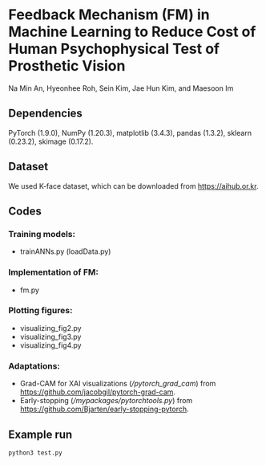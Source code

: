 # Feedback Mechanism (FM) in Machine Learning to Reduce Cost of Human Psychophysical Test of Prosthetic Vision
Na Min An, Hyeonhee Roh, Sein Kim, Jae Hun Kim, and Maesoon Im

## Dependencies
PyTorch (1.9.0), NumPy (1.20.3), matplotlib (3.4.3), pandas (1.3.2), sklearn (0.23.2), skimage (0.17.2).

## Dataset
We used K-face dataset, which can be downloaded from https://aihub.or.kr.

## Codes
### Training models:
* trainANNs.py (loadData.py)

### Implementation of FM:
* fm.py

### Plotting figures:
* visualizing_fig2.py
* visualizing_fig3.py
* visualizing_fig4.py

### Adaptations:
* Grad-CAM for XAI visualizations (*/pytorch_grad_cam*) from https://github.com/jacobgil/pytorch-grad-cam. <br />
* Early-stopping (*/mypackages/pytorchtools.py*) from https://github.com/Bjarten/early-stopping-pytorch.

## Example run
```
python3 test.py
```
